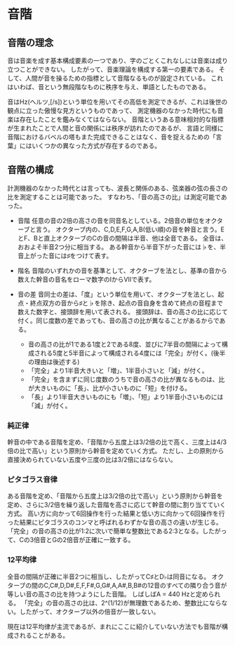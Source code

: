 # 音階

## 音階の理念

音は音楽を成す基本構成要素の一つであり、字のごとくこれなしには音楽は成り立つことができない。
したがって、音楽理論を構成する第一の要素である。
そして、人間が音を操るための指標として音階なるものが設定されている。
これはいわば、音という無段階なものに秩序を与え、単語としたものである。

音はHz(ヘルツ,[/s])という単位を用いてその高低を測定できるが、これは後世の観点に立った傲慢な見方というものであって、
測定機器のなかった時代にも音楽は存在したことを鑑みなくてはならない。
音階というある意味相対的な指標が生まれたことで人間と音の関係には秩序が訪れたのであるが、
言語と同様に音階におけるバベルの塔もまた完成できることはなく、音を捉えるための「言葉」にはいくつかの異なった方式が存在するのである。

## 音階の構成

計測機器のなかった時代とは言っても、波長と関係のある、弦楽器の弦の長さの比を測定することは可能であった。
すなわち、「音の高さの比」は測定可能であった。

- 音階
  任意の音の2倍の高さの音を同音名としている。2倍音の単位をオクターブと言う。
  オクターブ内の、C,D,E,F,G,A,B(低い順)の音を幹音と言う。EとF、Bと直上オクターブのCの音の間隔は半音、他は全音である。
  全音は、おおよそ半音2つ分に相当する。
  ある幹音から半音下がった音には♭を、半音上がった音には♯をつけて表す。

- 階名
  音階のいずれかの音を基準として、オクターブを法とし、基準の音から数えた幹音の音名をローマ数字のⅠからⅦで表す。

- 音の差
  音同士の差は、「度」という単位を用いて、オクターブを法とし、起点・終点双方の音から♯と♭を除き、起点の音自身を含めて終点の音程まで数えた数字と、接頭辞を用いて表される。
  接頭辞は、音の高さの比に応じて付く。同じ度数の差であっても、音の高さの比が異なることがあるからである。
  
  - 音の高さの比が1である1度と2である8度、並びに7半音の間隔によって構成される5度と5半音によって構成される4度には「完全」が付く。(後半の理由は後述する)
  - 「完全」より1半音大きいと「増」、1半音小さいと「減」が付く。
  - 「完全」を含まずに同じ度数のうちで音の高さの比が異なるものは、比が大きいものに「長」、比が小さいものに「短」を付ける。
  - 「長」より1半音大きいものにも「増」、「短」より1半音小さいものには「減」が付く。


### 純正律

幹音の中である音階を定め、「音階から五度上は3/2倍の比で高く、三度上は4/3倍の比で高い」という原則から幹音を定めていく方式。
ただし、上の原則から直接決められていない五度や三度の比は3/2倍にはならない。

### ピタゴラス音律

ある音階を定め、「音階から五度上は3/2倍の比で高い」という原則から幹音を定め、さらに3/2倍を繰り返した音階を高さに応じて幹音の間に割り当てていく方式。
高い方に向かって6回操作を行った結果と低い方に向かって6回操作を行った結果にピタゴラスのコンマと呼ばれるわずかな音の高さの違いが生じる。
「完全」の音の高さの比が1:2に次いで簡単な整数比である2:3となる。したがって、Cの3倍音とGの2倍音が正確に一致する。


### 12平均律

全音の間隔が正確に半音2つに相当し、したがってC♯とD♭は同音になる。
オクターブの間のC,C#,D,D#,E,F,F#,G,G#,A,A#,B,B#の12音のすべての隣り合う音が等しい音の高さの比を持つようにした音階。
しばしばA = 440 Hzと定められる。
「完全」の音の高さの比は、2^(1/12)が無理数であるため、整数比にならない。したがって、オクターブ以外の倍音が一致しない。


現在は12平均律が主流であるが、まれにここに紹介していない方法でも音階が構成されることがある。
